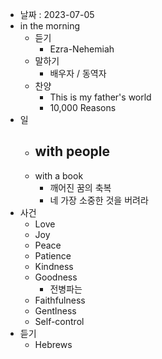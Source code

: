   - 날짜 : 2023-07-05
- in the morning
	- 듣기
		- Ezra-Nehemiah
	- 말하기
		-  배우자 / 동역자 
	- 찬양
		- This is my father's world
		- 10,000 Reasons
- 일
	- with people
		- 
	- with a book
		- 깨어진 꿈의 축복
		- 네 가장 소중한 것을 버려라
- 사건
	- Love
	- Joy
	- Peace
	- Patience
	- Kindness
	- Goodness
		- 전병파는 
	- Faithfulness
	- Gentlness
	- Self-control
- 듣기
	- Hebrews 
